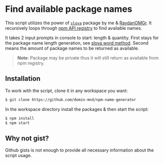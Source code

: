 # Find available package names

This script utilizes the power of [`slova`](https://www.npmjs.com/package/slova) package by me & [RaydanOMGr](https://github.com/RaydanOMGr). It recursively loops through [npm API registry](https://github.com/npm/registry/blob/master/docs/responses/package-metadata.md) to find available names.

It takes 2 input prompts in console to start: length & quantity. First stays for the package name length generation, see [slova word method](https://github.com/RaydanOMGr/slova#usage). Second means the amount of package names to be returned as available.

> **Note**: Package may be private thus it will still return as available from npm registry.

## Installation

To work with the script, clone it in any workspace you want:

```bash
$ git clone https://github.com/domin-mnd/npm-name-generator
```

In the workspace directory install the packages & then start the script:

```bash
$ npm install
$ npm start
```

## Why not gist?

Github gists is not enough to provide all necessary information about the script usage.
